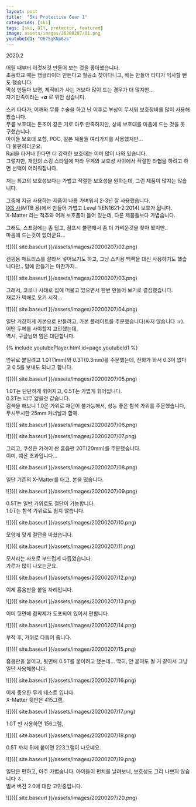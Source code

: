 ```yaml
---
layout: post
title:  "Ski Protective Gear 1"
categories: [ski]
tags: [ski, DIY, protector, featured]
image: assets/images/20200207/01.png
youtubeId1: "Q675gKNp6zs"
---
```


2020.2

어릴 때부터 이것저것 만들어 보는 것을 좋아했습니다.   
초등학교 때는 행글라이더 만든다고 철공소 찾아다니고, 배는 만들어 타다가 익사할 뻔도 했습니다.     
막상 만들다 보면, 제작비가 사는 거보다 많이 드는 경우가 더 많지만...   
자기만족이라는 +𝜶 로 위안 삼습니다.

스키 타다가, 어깨와 무릎 수술을 하고 난 이후로 부상이 무서워 보호장비를 많이 사용해 봤습니다.         
무릎 보호대는 돈조이 같은 거로 아주 만족하지만, 상체 보호대를 마음에 드는 것을 못 구했습니다.    
아이들 보호대 포함, POC, 일본 제품들 여러가지를 사용했지만...   
다 불편하더군요.    
Rail을 타거나 한다면 더 강력한 보호대는 이미 많이 나와 있습니다.     
그렇지만, 개인의 스킹 스타일에 따라 무게와 보호성 사이에서 적절한 타협을 하려고 하면 선택이 어려워집니다.    
 
저는 최고의 보호성보다는 가볍고 적절한 보호성을 원하는데, 그런 제품이 많지는 않습니다.

그중에 지금 사용하는 제품이 나름 가벼워서 2-3년 잘 사용했습니다.   
[IXS 사][ixs](MTB 용)에서 만들어 가볍고 Level 1(EN1621-2:2014) 보호가 됩니다.   
X-Matter 라는 척추와 어깨 보호폼이 들어 있는데, 다른 제품들보다 가볍습니다.   

그래도, 스프링에는 좀 덥고, 점프시 불편해서 좀 더 가벼운것을 찾아 봤지만..    
마음에 드는것이 없더군요...   

![]({{ site.baseurl }}/assets/images/20200207/02.png)

캠핑용 매트리스를 잘라서 넣어보기도 하고, 그냥 스키용 백팩을 대신 사용하기도 했습니다만..
맘에 안들기는 마찬가지..

![]({{ site.baseurl }}/assets/images/20200207/03.png)

그래서, 코로나 사태로 집에 머물고 있으면서 한번 만들어 보기로 결심했습니다.    
재료가 택배로 오기 시작...

![]({{ site.baseurl }}/assets/images/20200207/04.png)


일단 거창하게 카본으로 만들려고, 카본 플레이트를 주문했습니다(싸지 않습니다 ㅠ).   
어떤 두께를 사야할지 고민했는데,     
역시, 구글님의 힘은 대단합니다.

{% include youtubePlayer.html id=page.youtubeId1 %}
 
앞뒤로 붙일려고 1.0T(1mm)와 0.3T(0.3mm)를 주문했는데, 전화가 와서 0.3이 없다고 0.5를 보내도 되냐고 합니다.

![]({{ site.baseurl }}/assets/images/20200207/05.png)

1.0T는 단단하게 휘어지고, 0.5T는 가볍게 휘어집니다.      
0.3T는 너무 얇을것 같습니다.   
검색을 해보니 1.0은 가위로 재단이 불가능해서, 성능 좋은 함석 가위를 주문했습니다, 무시무시한 25mm 커너날과 함께.

![]({{ site.baseurl }}/assets/images/20200207/06.png)

![]({{ site.baseurl }}/assets/images/20200207/07.png)

그리고, 쿠션은 가격이 싼 흡음판 20T(20mm)를 주문했습니다.    
이미, 예산 초과입니다...


![]({{ site.baseurl }}/assets/images/20200207/08.png)

일단 기존의 X-Matter를 대고, 본을 떴습니다.

![]({{ site.baseurl }}/assets/images/20200207/09.png)

0.5T는 일반 가위로도 절단이 가능합니다.    
1.0T는 함석 가위로도 쉽지 않습니다.

![]({{ site.baseurl }}/assets/images/20200207/10.png)

모양에 맞게 절단을 마쳤습니다.

![]({{ site.baseurl }}/assets/images/20200207/11.png)

모서리는 사포로 부드럽게 다듭었습니다.   
가루가 많이 나오는군요.

![]({{ site.baseurl }}/assets/images/20200207/12.png)

이제 흡음판을 붙일 차례입니다.     

![]({{ site.baseurl }}/assets/images/20200207/13.png)

이미 뒷면에 접착제가 도포되어 있어서 편합니다.

![]({{ site.baseurl }}/assets/images/20200207/14.png)

부착 후, 가위로 다듭어 줍니다.

![]({{ site.baseurl }}/assets/images/20200207/15.png)

흡음판을 붙이고, 뒷면에 0.5T를 붙이려고 했는데...
딱히, 안 붙여도 될 거 같아서 그냥 일단 사용해봅니다.

![]({{ site.baseurl }}/assets/images/20200207/16.png)

이제 중요한 무게 테스트 입니다.    
X-Matter 뒷판은 415그램,


![]({{ site.baseurl }}/assets/images/20200207/17.png)


1.0T 만 사용하면 156그램,

![]({{ site.baseurl }}/assets/images/20200207/18.png)

0.5T 까지 뒤에 붙이면 223그램이 나오네요.

![]({{ site.baseurl }}/assets/images/20200207/19.png)

일단은 편하고, 아주 가볍습니다.
아이들이 펀치를 날려보니, 보호성도 그리 나쁘지 않습니다 ㅎ.   
벌써 버전 2.0에 대한 고민중입니다.

![]({{ site.baseurl }}/assets/images/20200207/20.png)

[ixs]: https://ixs.com/en/
